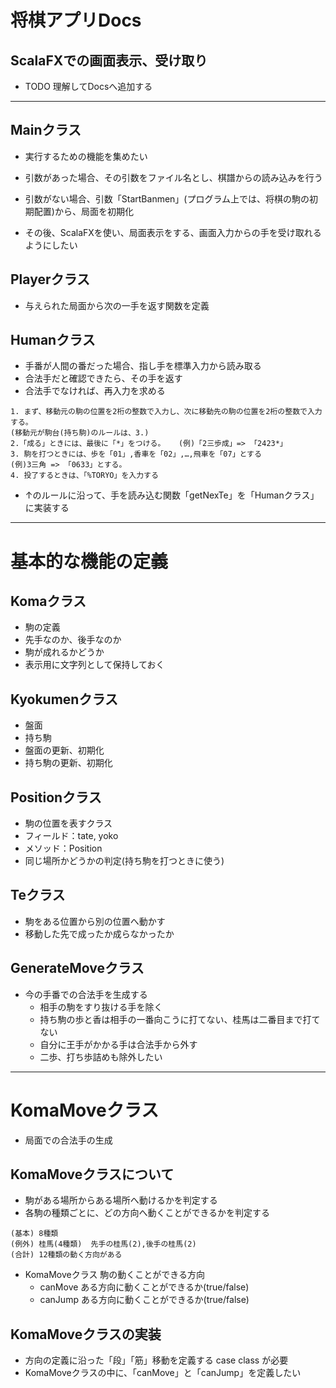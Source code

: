 # 将棋アプリDocs## ScalaFXでの画面表示、受け取り- TODO 理解してDocsへ追加する------------## Mainクラス- 実行するための機能を集めたい- 引数があった場合、その引数をファイル名とし、棋譜からの読み込みを行う- 引数がない場合、引数「StartBanmen」(プログラム上では、将棋の駒の初期配置)から、局面を初期化- その後、ScalaFXを使い、局面表示をする、画面入力からの手を受け取れるようにしたい## Playerクラス- 与えられた局面から次の一手を返す関数を定義## Humanクラス- 手番が人間の番だった場合、指し手を標準入力から読み取る- 合法手だと確認できたら、その手を返す- 合法手でなければ、再入力を求める```1. まず、移動元の駒の位置を2桁の整数で入力し、次に移動先の駒の位置を2桁の整数で入力する。(移動元が駒台(持ち駒)のルールは、3.)2.「成る」ときには、最後に「*」をつける。   (例)「2三歩成」=> 「2423*」3. 駒を打つときには、歩を「01」,香車を「02」,…,飛車を「07」とする(例)3三角 => 「0633」とする。4. 投了するときは、「%TORYO」を入力する```- ↑のルールに沿って、手を読み込む関数「getNexTe」を「Humanクラス」に実装する------------# 基本的な機能の定義## Komaクラス- 駒の定義- 先手なのか、後手なのか- 駒が成れるかどうか- 表示用に文字列として保持しておく	## Kyokumenクラス- 盤面- 持ち駒- 盤面の更新、初期化- 持ち駒の更新、初期化	## Positionクラス- 駒の位置を表すクラス- フィールド：tate, yoko- メソッド：Position- 同じ場所かどうかの判定(持ち駒を打つときに使う)## Teクラス- 駒をある位置から別の位置へ動かす- 移動した先で成ったか成らなかったか## GenerateMoveクラス- 今の手番での合法手を生成する	- 相手の駒をすり抜ける手を除く	- 持ち駒の歩と香は相手の一番向こうに打てない、桂馬は二番目まで打てない	- 自分に王手がかかる手は合法手から外す		- 二歩、打ち歩詰めも除外したい------------	# KomaMoveクラス- 局面での合法手の生成## KomaMoveクラスについて	- 駒がある場所からある場所へ動けるかを判定する- 各駒の種類ごとに、どの方向へ動くことができるかを判定する```(基本) 8種類(例外) 桂馬(4種類)  先手の桂馬(2),後手の桂馬(2)(合計) 12種類の動く方向がある```- KomaMoveクラス 駒の動くことができる方向	- canMove ある方向に動くことができるか(true/false)	- canJump ある方向に動くことができるか(true/false)## KomaMoveクラスの実装- 方向の定義に沿った「段」「筋」移動を定義する case class が必要- KomaMoveクラスの中に、「canMove」と「canJump」を定義したい